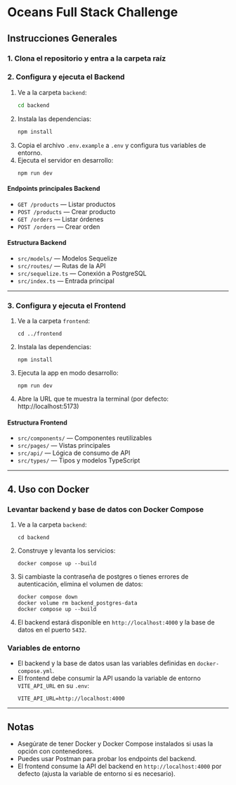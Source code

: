 # Oceans Full Stack Challenge

## Instrucciones Generales

### 1. Clona el repositorio y entra a la carpeta raíz

### 2. Configura y ejecuta el Backend

1. Ve a la carpeta `backend`:
   ```bash
   cd backend
   ```
2. Instala las dependencias:
   ```bash
   npm install
   ```
3. Copia el archivo `.env.example` a `.env` y configura tus variables de entorno.
4. Ejecuta el servidor en desarrollo:
   ```
   npm run dev
   ```

#### Endpoints principales Backend
- `GET /products` — Listar productos
- `POST /products` — Crear producto
- `GET /orders` — Listar órdenes
- `POST /orders` — Crear orden

#### Estructura Backend
- `src/models/` — Modelos Sequelize
- `src/routes/` — Rutas de la API
- `src/sequelize.ts` — Conexión a PostgreSQL
- `src/index.ts` — Entrada principal

---

### 3. Configura y ejecuta el Frontend

1. Ve a la carpeta `frontend`:
   ```
   cd ../frontend
   ```
2. Instala las dependencias:
   ```
   npm install
   ```
3. Ejecuta la app en modo desarrollo:
   ```
   npm run dev
   ```
4. Abre la URL que te muestra la terminal (por defecto: http://localhost:5173)

#### Estructura Frontend
- `src/components/` — Componentes reutilizables
- `src/pages/` — Vistas principales
- `src/api/` — Lógica de consumo de API
- `src/types/` — Tipos y modelos TypeScript

---

## 4. Uso con Docker

### Levantar backend y base de datos con Docker Compose

1. Ve a la carpeta `backend`:
   ```
   cd backend
   ```
2. Construye y levanta los servicios:
   ```
   docker compose up --build
   ```
3. Si cambiaste la contraseña de postgres o tienes errores de autenticación, elimina el volumen de datos:
   ```
   docker compose down
   docker volume rm backend_postgres-data
   docker compose up --build
   ```
4. El backend estará disponible en `http://localhost:4000` y la base de datos en el puerto `5432`.

### Variables de entorno
- El backend y la base de datos usan las variables definidas en `docker-compose.yml`.
- El frontend debe consumir la API usando la variable de entorno `VITE_API_URL` en su `.env`:
  ```env
  VITE_API_URL=http://localhost:4000
  ```

---

## Notas
- Asegúrate de tener Docker y Docker Compose instalados si usas la opción con contenedores.
- Puedes usar Postman para probar los endpoints del backend.
- El frontend consume la API del backend en `http://localhost:4000` por defecto (ajusta la variable de entorno si es necesario). 